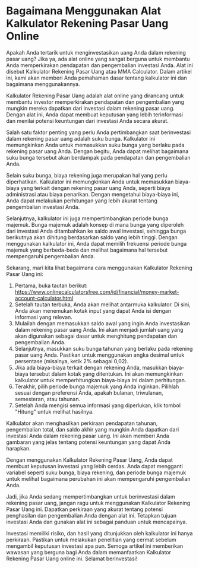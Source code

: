 Bagaimana Menggunakan Alat Kalkulator Rekening Pasar Uang Online
================================================================

Apakah Anda tertarik untuk menginvestasikan uang Anda dalam rekening pasar uang? Jika ya, ada alat online yang sangat berguna untuk membantu Anda memperkirakan pendapatan dan pengembalian investasi Anda. Alat ini disebut Kalkulator Rekening Pasar Uang atau MMA Calculator. Dalam artikel ini, kami akan memberi Anda pemahaman dasar tentang kalkulator ini dan bagaimana menggunakannya.

Kalkulator Rekening Pasar Uang adalah alat online yang dirancang untuk membantu investor memperkirakan pendapatan dan pengembalian yang mungkin mereka dapatkan dari investasi dalam rekening pasar uang. Dengan alat ini, Anda dapat membuat keputusan yang lebih terinformasi dan menilai potensi keuntungan dari investasi Anda secara akurat.

Salah satu faktor penting yang perlu Anda pertimbangkan saat berinvestasi dalam rekening pasar uang adalah suku bunga. Kalkulator ini memungkinkan Anda untuk memasukkan suku bunga yang berlaku pada rekening pasar uang Anda. Dengan begitu, Anda dapat melihat bagaimana suku bunga tersebut akan berdampak pada pendapatan dan pengembalian Anda.

Selain suku bunga, biaya rekening juga merupakan hal yang perlu diperhatikan. Kalkulator ini memungkinkan Anda untuk memasukkan biaya-biaya yang terkait dengan rekening pasar uang Anda, seperti biaya administrasi atau biaya penarikan. Dengan mengetahui biaya-biaya ini, Anda dapat melakukan perhitungan yang lebih akurat tentang pengembalian investasi Anda.

Selanjutnya, kalkulator ini juga mempertimbangkan periode bunga majemuk. Bunga majemuk adalah konsep di mana bunga yang diperoleh dari investasi Anda ditambahkan ke saldo awal investasi, sehingga bunga berikutnya akan dihitung berdasarkan saldo yang lebih tinggi. Dengan menggunakan kalkulator ini, Anda dapat memilih frekuensi periode bunga majemuk yang berbeda-beda dan melihat bagaimana hal tersebut mempengaruhi pengembalian Anda.

Sekarang, mari kita lihat bagaimana cara menggunakan Kalkulator Rekening Pasar Uang ini:

1. Pertama, buka tautan berikut: <https://www.onlinecalculatorsfree.com/id/financial/money-market-account-calculator.html>
2. Setelah tautan terbuka, Anda akan melihat antarmuka kalkulator. Di sini, Anda akan menemukan kotak input yang dapat Anda isi dengan informasi yang relevan.
3. Mulailah dengan memasukkan saldo awal yang ingin Anda investasikan dalam rekening pasar uang Anda. Ini akan menjadi jumlah uang yang akan digunakan sebagai dasar untuk menghitung pendapatan dan pengembalian Anda.
4. Selanjutnya, masukkan suku bunga tahunan yang berlaku pada rekening pasar uang Anda. Pastikan untuk menggunakan angka desimal untuk persentase (misalnya, ketik 2% sebagai 0,02).
5. Jika ada biaya-biaya terkait dengan rekening Anda, masukkan biaya-biaya tersebut dalam kotak yang ditentukan. Ini akan memungkinkan kalkulator untuk memperhitungkan biaya-biaya ini dalam perhitungan.
6. Terakhir, pilih periode bunga majemuk yang Anda inginkan. Pilihlah sesuai dengan preferensi Anda, apakah bulanan, triwulanan, semesteran, atau tahunan.
7. Setelah Anda mengisi semua informasi yang diperlukan, klik tombol "Hitung" untuk melihat hasilnya.

Kalkulator akan menghasilkan perkiraan pendapatan tahunan, pengembalian total, dan saldo akhir yang mungkin Anda dapatkan dari investasi Anda dalam rekening pasar uang. Ini akan memberi Anda gambaran yang jelas tentang potensi keuntungan yang dapat Anda harapkan.

Dengan menggunakan Kalkulator Rekening Pasar Uang, Anda dapat membuat keputusan investasi yang lebih cerdas. Anda dapat mengganti variabel seperti suku bunga, biaya rekening, dan periode bunga majemuk untuk melihat bagaimana perubahan ini akan mempengaruhi pengembalian Anda.

Jadi, jika Anda sedang mempertimbangkan untuk berinvestasi dalam rekening pasar uang, jangan ragu untuk menggunakan Kalkulator Rekening Pasar Uang ini. Dapatkan perkiraan yang akurat tentang potensi penghasilan dan pengembalian Anda dengan alat ini. Tetapkan tujuan investasi Anda dan gunakan alat ini sebagai panduan untuk mencapainya.

Investasi memiliki risiko, dan hasil yang ditunjukkan oleh kalkulator ini hanya perkiraan. Pastikan untuk melakukan penelitian yang cermat sebelum mengambil keputusan investasi apa pun. Semoga artikel ini memberikan wawasan yang berguna bagi Anda dalam memanfaatkan Kalkulator Rekening Pasar Uang online ini. Selamat berinvestasi!